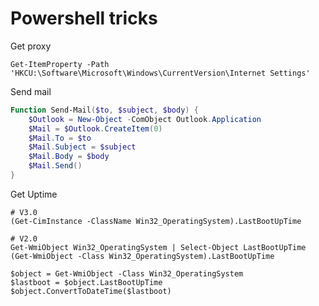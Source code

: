 # Powershell tricks

Get proxy

    Get-ItemProperty -Path 'HKCU:\Software\Microsoft\Windows\CurrentVersion\Internet Settings'

Send mail

```Powershell
Function Send-Mail($to, $subject, $body) {
    $Outlook = New-Object -ComObject Outlook.Application
    $Mail = $Outlook.CreateItem(0)
    $Mail.To = $to
    $Mail.Subject = $subject
    $Mail.Body = $body
    $Mail.Send()
}
```

Get Uptime

    # V3.0
    (Get-CimInstance -ClassName Win32_OperatingSystem).LastBootUpTime 
    
    # V2.0
    Get-WmiObject Win32_OperatingSystem | Select-Object LastBootUpTime
    (Get-WmiObject -Class Win32_OperatingSystem).LastBootUpTime 

    $object = Get-WmiObject -Class Win32_OperatingSystem
    $lastboot = $object.LastBootUpTime
    $object.ConvertToDateTime($lastboot)
